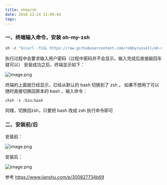 ```yaml
---
title: ohmyzsh
date: 2018-12-24 12:09:44
tags:
---
```


### 一、终端输入命令，安装 oh-my-zsh

```java
sh -c "$(curl -fsSL https://raw.githubusercontent.com/robbyrussell/oh-my-zsh/master/tools/install.sh)"
```

执行过程中会要求输入用户密码（过程中密码并不会显示，输入完成后直接敲回车就可以）
安装成功之后，终端显示如下：

![image.png](https://upload-images.jianshu.io/upload_images/14339384-20500f47d3a7e5cc.png?imageMogr2/auto-orient/strip%7CimageView2/2/w/1240)



终端的上面就已经显示，已经从默认的 bash 切换到了 zsh 。
如果不想用了可以随时直接切换回原本的 bash ，输入命令：

```javascript
chsh -s /bin/bash
```

同理，切换回zsh，只要把 bash 改成 zsh 执行命令即可



### 二、安装前/后

安装前：

![image.png](https://upload-images.jianshu.io/upload_images/14339384-27932858a7085ad2.png?imageMogr2/auto-orient/strip%7CimageView2/2/w/1240)

安装后：

![image.png](https://upload-images.jianshu.io/upload_images/14339384-bf302f4f731dade2.png?imageMogr2/auto-orient/strip%7CimageView2/2/w/1240)





参考 https://www.jianshu.com/p/300827734b69